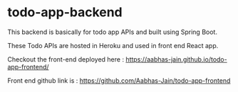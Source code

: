 # todo-app-backend

This backend is basically for todo app APIs and built using Spring Boot.

These Todo APIs are hosted in Heroku and used in front end React app.

Checkout the front-end deployed here : https://aabhas-jain.github.io/todo-app-frontend/

Front end github link is : https://github.com/Aabhas-Jain/todo-app-frontend
